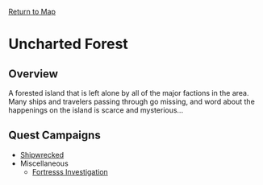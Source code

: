 [Return to Map](https://barry4356.pythonanywhere.com/aof_interactive_map?showBattles=on)

# Uncharted Forest

## Overview
A forested island that is left alone by all of the major factions in the area. Many ships and travelers passing through go missing, and word about the happenings on the island is scarce and mysterious...

## Quest Campaigns

* [Shipwrecked](ShipwreckedCampaign.md)
* Miscellaneous
    * [Fortresss Investigation](FortressInvestigation.md#Overview)
